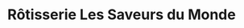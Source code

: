 ---
title: "Rôtisserie Les Saveurs du Monde"
url: /saulx-les-chartreux/rotisserie-les-saveurs-du-monde/
shop: Metzgerei
---